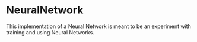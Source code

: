 # NeuralNetwork
This implementation of a Neural Network is meant to be an experiment with training and using Neural Networks.
